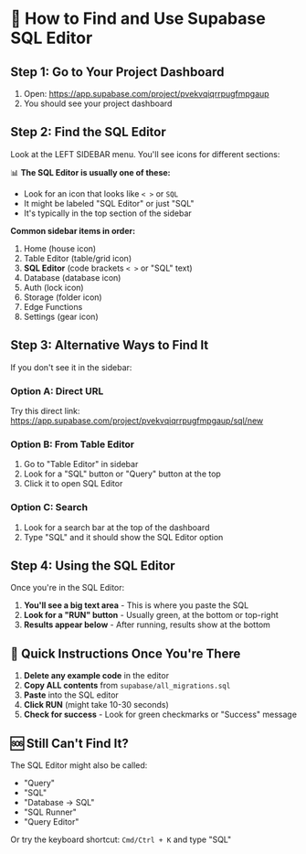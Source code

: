 # 🎯 How to Find and Use Supabase SQL Editor

## Step 1: Go to Your Project Dashboard
1. Open: https://app.supabase.com/project/pvekvqiqrrpugfmpgaup
2. You should see your project dashboard

## Step 2: Find the SQL Editor
Look at the LEFT SIDEBAR menu. You'll see icons for different sections:

📊 **The SQL Editor is usually one of these:**
- Look for an icon that looks like `< >` or `SQL`
- It might be labeled "SQL Editor" or just "SQL"
- It's typically in the top section of the sidebar

**Common sidebar items in order:**
1. Home (house icon)
2. Table Editor (table/grid icon)
3. **SQL Editor** (code brackets `< >` or "SQL" text)
4. Database (database icon)
5. Auth (lock icon)
6. Storage (folder icon)
7. Edge Functions
8. Settings (gear icon)

## Step 3: Alternative Ways to Find It
If you don't see it in the sidebar:

### Option A: Direct URL
Try this direct link:
https://app.supabase.com/project/pvekvqiqrrpugfmpgaup/sql/new

### Option B: From Table Editor
1. Go to "Table Editor" in sidebar
2. Look for a "SQL" button or "Query" button at the top
3. Click it to open SQL Editor

### Option C: Search
1. Look for a search bar at the top of the dashboard
2. Type "SQL" and it should show the SQL Editor option

## Step 4: Using the SQL Editor
Once you're in the SQL Editor:

1. **You'll see a big text area** - This is where you paste the SQL
2. **Look for a "RUN" button** - Usually green, at the bottom or top-right
3. **Results appear below** - After running, results show at the bottom

## 📝 Quick Instructions Once You're There

1. **Delete any example code** in the editor
2. **Copy ALL contents** from `supabase/all_migrations.sql`
3. **Paste** into the SQL editor
4. **Click RUN** (might take 10-30 seconds)
5. **Check for success** - Look for green checkmarks or "Success" message

## 🆘 Still Can't Find It?

The SQL Editor might also be called:
- "Query"
- "SQL"
- "Database → SQL"
- "SQL Runner"
- "Query Editor"

Or try the keyboard shortcut: `Cmd/Ctrl + K` and type "SQL"